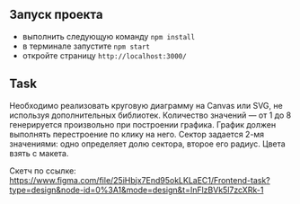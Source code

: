 ## Запуск проекта

- выполнить следующую команду `npm install`
- в терминале запустите `npm start`
- откройте страницу `http://localhost:3000/`

## Task

Необходимо реализовать круговую диаграмму на Canvas или SVG, не используя дополнительных библиотек. Количество значений — от 1 до 8 генерируется произвольно при построении графика. График должен выполнять перестроение по клику на него. Сектор задается 2-мя значениями: одно определяет долю сектора, второе его радиус. Цвета взять с макета.

Скетч по ссылке: https://www.figma.com/file/25iHbjx7End95okLKLaEC1/Frontend-task?type=design&node-id=0%3A1&mode=design&t=InFlzBVk5l7zcXRk-1
